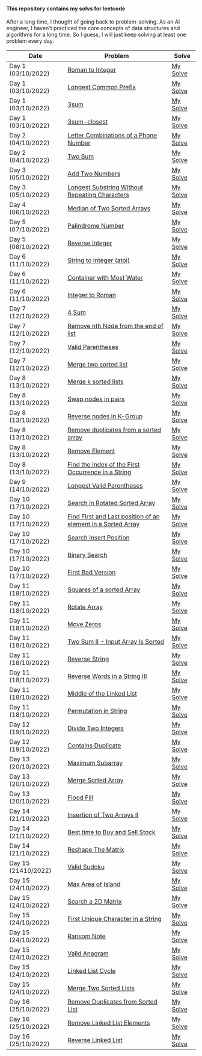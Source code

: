 #### This repository contains my solvs for leetcode
After a long time, I thought of going back to problem-solving. As an AI engineer, I haven't practiced the core concepts  of data structures and algorithms for a long time.
So I guess, I will just keep solving at least one problem every day.

| Date                | Problem                                                                                                                                               | Solve                                                                                                                             |
|---------------------|-------------------------------------------------------------------------------------------------------------------------------------------------------|-----------------------------------------------------------------------------------------------------------------------------------|
| Day 1 (03/10/2022)  | [Roman to Integer](https://leetcode.com/problems/roman-to-integer/)                                                                                   | [My Solve](https://github.com/Sifat-Ahmed/leetcode-solve/blob/main/13.roman_to_int.py)                                            |
| Day 1 (03/10/2022)  | [Longest Common Prefix](https://leetcode.com/problems/longest-common-prefix)                                                                          | [My Solve](https://github.com/Sifat-Ahmed/leetcode-solve/blob/main/17.longestcommonprefix.py)                                     |
| Day 1 (03/10/2022)  | [3sum](https://leetcode.com/problems/3sum)                                                                                                            | [My Solve](https://github.com/Sifat-Ahmed/leetcode-solve/blob/main/15.3sum.py)                                                    | 
| Day 1 (03/10/2022)  | [3sum-closest](https://leetcode.com/problems/3sum-closest)                                                                                            | [My Solve](https://github.com/Sifat-Ahmed/leetcode-solve/blob/main/16.3sum-closest.py)                                            |                                                                                                       
| Day 2 (04/10/2022)  | [Letter Combinations of a Phone Number](https://leetcode.com/problems/letter-combinations-of-a-phone-number)                                          | [My Solve](https://github.com/Sifat-Ahmed/leetcode-solve/blob/main/14.letter-combination-phn.py)                                  |
| Day 2 (04/10/2022)  | [Two Sum](https://leetcode.com/problems/two-sum/)                                                                                                     | [My Solve](https://github.com/Sifat-Ahmed/leetcode-solve/blob/main/1.two-sum.py)                                                  |
| Day 3 (05/10/2022)  | [Add Two Numbers](https://leetcode.com/problems/add-two-numbers/)                                                                                     | [My Solve](https://github.com/Sifat-Ahmed/leetcode-solve/blob/main/2.add-two-numbers.py)                                          |
| Day 3 (05/10/2022)  | [Longest Substring Without Repeating Characters](https://leetcode.com/problems/longest-substring-without-repeating-characters/)                       | [My Solve](https://github.com/Sifat-Ahmed/leetcode-solve/blob/main/3.longest-substring-without-repeating-characters.py)           |  
| Day 4 (06/10/2022)  | [Median of Two Sorted Arrays](https://leetcode.com/problems/median-of-two-sorted-arrays/)                                                             | [My Solve](https://github.com/Sifat-Ahmed/leetcode-solve/blob/main/4.median-of-two-sorted-arrays.py)                              |                    
| Day 5 (07/10/2022)  | [Palindrome Number](https://leetcode.com/problems/palindrome-number/)                                                                                 | [My Solve](https://github.com/Sifat-Ahmed/leetcode-solve/blob/main/9.palindrome-number.py)                                        |
| Day 5 (08/10/2022)  | [Reverse Integer](https://leetcode.com/problems/reverse-integer/)                                                                                     | [My Solve](https://github.com/Sifat-Ahmed/leetcode-solve/blob/main/7.reverse-integer.py)                                          |  
| Day 6 (11/10/2022)  | [String to Integer (atoi)](https://leetcode.com/problems/string-to-integer-atoi)                                                                      | [My Solve](https://github.com/Sifat-Ahmed/leetcode-solve/blob/main/8.string-to-integer-atoi.py)                                   |            
| Day 6 (11/10/2022)  | [Container with Most Water](https://leetcode.com/problems/container-with-most-water)                                                                  | [My Solve](https://github.com/Sifat-Ahmed/leetcode-solve/blob/main/11.container-with-most-water.py)                               |                       
| Day 6 (11/10/2022)  | [Integer to Roman](https://leetcode.com/problems/integer-to-roman)                                                                                    | [My Solve](https://github.com/Sifat-Ahmed/leetcode-solve/blob/main/12.integer-to-roman.py)                                        |                                  
| Day 7 (12/10/2022)  | [4 Sum](https://leetcode.com/problems/4sum)                                                                                                           | [My Solve](https://github.com/Sifat-Ahmed/leetcode-solve/blob/main/18.4sum.py)                                                    |          
| Day 7 (12/10/2022)  | [Remove nth Node from the end of list](https://leetcode.com/problems/remove-nth-node-from-end-of-list)                                                | [My Solve](https://github.com/Sifat-Ahmed/leetcode-solve/blob/main/19.remove-nth-node-from-end-of-list.py)                        |                 
| Day 7 (12/10/2022)  | [Valid Parentheses](https://leetcode.com/problems/valid-parentheses/)                                                                                 | [My Solve](https://github.com/Sifat-Ahmed/leetcode-solve/blob/main/20.valid-parentheses.py)                                       |          
| Day 7 (12/10/2022)  | [Merge two sorted list](https://leetcode.com/problems/merge-two-sorted-lists/)                                                                        | [My Solve](https://github.com/Sifat-Ahmed/leetcode-solve/blob/main/21.merge-two-sorted-lists.py)                                  |                      
| Day 8 (13/10/2022)  | [Merge k sorted lists](https://leetcode.com/problems/merge-k-sorted-lists)                                                                            | [My Solve](https://github.com/Sifat-Ahmed/leetcode-solve/blob/main/23.merge-k-sorted-lists.py)                                    |                
| Day 8 (13/10/2022)  | [Swap nodes in pairs](https://leetcode.com/problems/swap-nodes-in-pairs)                                                                              | [My Solve](https://github.com/Sifat-Ahmed/leetcode-solve/blob/main/24.swap-nodes-in-pairs.py)                                     |                            
| Day 8 (13/10/2022)  | [Reverse nodes in K-Group](https://leetcode.com/problems/reverse-nodes-in-k-group)                                                                    | [My Solve](https://github.com/Sifat-Ahmed/leetcode-solve/blob/main/25.reverse-nodes-in-k-group.py)                                |                 
| Day 8 (13/10/2022)  | [Remove duplicates from a sorted array](https://leetcode.com/problems/remove-duplicates-from-sorted-array)                                            | [My Solve](https://github.com/Sifat-Ahmed/leetcode-solve/blob/main/26.remove-duplicates-from-sorted-array.py)                     |             
| Day 8 (13/10/2022)  | [Remove Element](https://leetcode.com/problems/remove-element)                                                                                        | [My Solve](https://github.com/Sifat-Ahmed/leetcode-solve/blob/main/27.remove-element.py)                                          |       
| Day 8 (13/10/2022)  | [Find the Index of the First Occurrence in a String](https://leetcode.com/problems/find-the-index-of-the-first-occurrence-in-a-string)                | [My Solve](https://github.com/Sifat-Ahmed/leetcode-solve/blob/main/28.find-the-index-of-the-first-occurrence-in-a-string.py)      |
| Day 9 (14/10/2022)  | [Longest Valid Parentheses](https://leetcode.com/problems/longest-valid-parentheses)                                                                  | [My Solve](https://github.com/Sifat-Ahmed/leetcode-solve/blob/main/32.longest-valid-parentheses.py)                               |
| Day 10 (17/10/2022) | [Search in Rotated Sorted Array](https://leetcode.com/problems/search-in-rotated-sorted-array)                                                        | [My Solve](https://github.com/Sifat-Ahmed/leetcode-solve/blob/main/33.search-in-rotated-sorted-array.py)                          |
| Day 10 (17/10/2022) | [Find First and Last position of an element in a Sorted Array](https://leetcode.com/problems/find-first-and-last-position-of-element-in-sorted-array) | [My Solve](https://github.com/Sifat-Ahmed/leetcode-solve/blob/main/34.find-first-and-last-position-of-element-in-sorted-array.py) |
| Day 10 (17/10/2022) | [Search Insert Position](https://leetcode.com/problems/search-insert-position)                                                                        | [My Solve](https://github.com/Sifat-Ahmed/leetcode-solve/blob/main/35.search-insert-position.py)                                  |
| Day 10 (17/10/2022) | [Binary Search](https://leetcode.com/problems/binary-search)                                                                                          | [My Solve](https://github.com/Sifat-Ahmed/leetcode-solve/blob/main/704.binary-search.py)                                          |
| Day 10 (17/10/2022) | [First Bad Version](https://leetcode.com/problems/first-bad-version)                                                                                  | [My Solve](https://github.com/Sifat-Ahmed/leetcode-solve/blob/main/278.first-bad-version.py)                                      |
| Day 11 (18/10/2022) | [Squares of a sorted Array](https://leetcode.com/problems/squares-of-a-sorted-array)                                                                  | [My Solve](https://github.com/Sifat-Ahmed/leetcode-solve/blob/main/977.squares-of-a-sorted-array.py)                              |
| Day 11 (18/10/2022) | [Rotate Array](https://leetcode.com/problems/rotate-array)                                                                                            | [My Solve](https://github.com/Sifat-Ahmed/leetcode-solve/blob/main/189.rotate-array.py)                                           |
| Day 11 (18/10/2022) | [Move Zeros](https://leetcode.com/problems/move-zeros)                                                                                                | [My Solve](https://github.com/Sifat-Ahmed/leetcode-solve/blob/main/283.move-zeros.py)                                             |
| Day 11 (18/10/2022) | [Two Sum II - Input Array Is Sorted](https://leetcode.com/problems/two-sum-ii-input-array-is-sorted)                                                  | [My Solve](https://github.com/Sifat-Ahmed/leetcode-solve/blob/main/167.two-sum-ii-input-array-is-sorted.py)                       |
| Day 11 (18/10/2022) | [Reverse String](https://leetcode.com/problems/reverse-string)                                                                                        | [My Solve](https://github.com/Sifat-Ahmed/leetcode-solve/blob/main/344.reverse-string.py)                                         |
| Day 11 (18/10/2022) | [Reverse Words in a String III](https://leetcode.com/problems/reverse-words-in-a-string-iii)                                                          | [My Solve](https://github.com/Sifat-Ahmed/leetcode-solve/blob/main/577.reverse-words-in-a-string-iii.py)                          |
| Day 11 (18/10/2022) | [Middle of the Linked List](https://leetcode.com/problems/middle-of-the-linked-list)                                                                  | [My Solve](https://github.com/Sifat-Ahmed/leetcode-solve/blob/main/876.middle-of-the-linked-list.py)                              |
| Day 11 (18/10/2022) | [Permutation in String](https://leetcode.com/problems/permutation-in-string)                                                                          | [My Solve](https://github.com/Sifat-Ahmed/leetcode-solve/blob/main/567.permutation-in-string.py)                                  |
| Day 12 (19/10/2022) | [Divide Two Integers](https://leetcode.com/problems/divide-two-integers)                                                                              | [My Solve](https://github.com/Sifat-Ahmed/leetcode-solve/blob/main/29.divide-two-integers.py)                                     |
| Day 12 (19/10/2022) | [Contains Duplicate](https://leetcode.com/problems/contains-duplicate)                                                                                | [My Solve](https://github.com/Sifat-Ahmed/leetcode-solve/blob/main/217.contains-duplicate.py)                                     |
| Day 13 (20/10/2022) | [Maximum Subarray](https://leetcode.com/problems/maximum-subarray)                                                                                    | [My Solve](https://github.com/Sifat-Ahmed/leetcode-solve/blob/main/53.maximum-subarray.py)                                        |
| Day 13 (20/10/2022) | [Merge Sorted Array](https://leetcode.com/problems/merge-sorted-array)                                                                                | [My Solve](https://github.com/Sifat-Ahmed/leetcode-solve/blob/main/88.merge-sorted-array.py)                                      |
| Day 13 (20/10/2022) | [Flood Fill](https://leetcode.com/problems/flood-fill)                                                                                                | [My Solve](https://github.com/Sifat-Ahmed/leetcode-solve/blob/main/733.flood-fill.py)                                             |
| Day 14 (21/10/2022) | [Insertion of Two Arrays II](https://leetcode.com/problems/intersection-of-two-arrays-ii)                                                             | [My Solve](https://github.com/Sifat-Ahmed/leetcode-solve/blob/main/350.intersection-of-two-arrays-ii.py)                          |
| Day 14 (21/10/2022) | [Best time to Buy and Sell Stock](https://leetcode.com/problems/best-time-to-buy-and-sell-stock)                                                      | [My Solve](https://github.com/Sifat-Ahmed/leetcode-solve/blob/main/121.best-time-to-buy-and-sell-stock.py)                        |
| Day 14 (21/10/2022) | [Reshape The Matrix](https://leetcode.com/problems/reshape-the-matrix)                                                                                | [My Solve](https://github.com/Sifat-Ahmed/leetcode-solve/blob/main/566.reshape-the-matrix.py)                                     |
| Day 15 (21410/2022) | [Valid Sudoku](https://leetcode.com/problems/valid-sudoku)                                                                                            | [My Solve](https://github.com/Sifat-Ahmed/leetcode-solve/blob/main/36.valid-sudoku.py)                                            |
| Day 15 (24/10/2022) | [Max Area of Island](https://leetcode.com/problems/max-area-of-island)                                                                                | [My Solve](https://github.com/Sifat-Ahmed/leetcode-solve/blob/main/695.max-area-of-island.py)                                     |
| Day 15 (24/10/2022) | [Search a 2D Matrix](https://leetcode.com/problems/search-a-2d-matrix)                                                                                | [My Solve](https://github.com/Sifat-Ahmed/leetcode-solve/blob/main/74.search-a-2d-matrix.py)                                      |
| Day 15 (24/10/2022) | [First Unique Character in a String](https://leetcode.com/problems/first-unique-character-in-a-string)                                                | [My Solve](https://github.com/Sifat-Ahmed/leetcode-solve/blob/main/387.first-unique-character-in-a-string.py)                     |
| Day 15 (24/10/2022) | [Ransom Note](https://leetcode.com/problems/ransom-note)                                                                                              | [My Solve](https://github.com/Sifat-Ahmed/leetcode-solve/blob/main/383.ransom-note.py)                                            |
| Day 15 (24/10/2022) | [Valid Anagram](https://leetcode.com/problems/valid-anagram)                                                                                          | [My Solve](https://github.com/Sifat-Ahmed/leetcode-solve/blob/main/242.valid-anagram.py)                                          |
| Day 15 (24/10/2022) | [Linked List Cycle](https://leetcode.com/problems/linked-list-cycle)                                                                                  | [My Solve](https://github.com/Sifat-Ahmed/leetcode-solve/blob/main/141.linked-list-cycle.py)                                      |
| Day 15 (24/10/2022) | [Merge Two Sorted Lists](https://leetcode.com/problems/merge-two-sorted-lists)                                                                        | [My Solve](https://github.com/Sifat-Ahmed/leetcode-solve/blob/main/21.merge-two-sorted-lists.py)                                  |
| Day 16 (25/10/2022) | [Remove Duplicates from Sorted List](https://leetcode.com/problems/remove-duplicates-from-sorted-list)                                                | [My Solve](https://github.com/Sifat-Ahmed/leetcode-solve/blob/main/83.remove-duplicates-from-sorted-list.py)                      |
| Day 16 (25/10/2022) | [Remove Linked List Elements](https://leetcode.com/problems/remove-linked-list-elements)                                                              | [My Solve](https://github.com/Sifat-Ahmed/leetcode-solve/blob/main/203.remove-linked-list-elements.py)                            |
| Day 16 (25/10/2022) | [Reverse Linked List](https://leetcode.com/problems/reverse-linked-list)                                                                              | [My Solve](https://github.com/Sifat-Ahmed/leetcode-solve/blob/main/206.reverse-linked-list.py)                                    |

